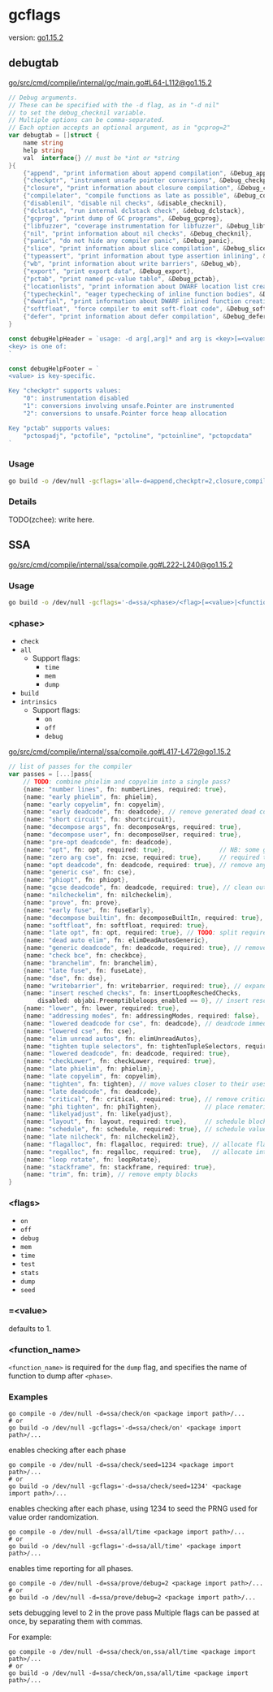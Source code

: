 # gcflags

version: [go1.15.2](https://github.com/golang/go/tree/go1.15.2)

## debugtab

[go/src/cmd/compile/internal/gc/main.go#L64-L112@go1.15.2](https://github.com/golang/go/blob/go1.15.2/src/cmd/compile/internal/gc/main.go#L64-L112)

```go
// Debug arguments.
// These can be specified with the -d flag, as in "-d nil"
// to set the debug_checknil variable.
// Multiple options can be comma-separated.
// Each option accepts an optional argument, as in "gcprog=2"
var debugtab = []struct {
	name string
	help string
	val  interface{} // must be *int or *string
}{
	{"append", "print information about append compilation", &Debug_append},
	{"checkptr", "instrument unsafe pointer conversions", &Debug_checkptr},
	{"closure", "print information about closure compilation", &Debug_closure},
	{"compilelater", "compile functions as late as possible", &Debug_compilelater},
	{"disablenil", "disable nil checks", &disable_checknil},
	{"dclstack", "run internal dclstack check", &debug_dclstack},
	{"gcprog", "print dump of GC programs", &Debug_gcprog},
	{"libfuzzer", "coverage instrumentation for libfuzzer", &Debug_libfuzzer},
	{"nil", "print information about nil checks", &Debug_checknil},
	{"panic", "do not hide any compiler panic", &Debug_panic},
	{"slice", "print information about slice compilation", &Debug_slice},
	{"typeassert", "print information about type assertion inlining", &Debug_typeassert},
	{"wb", "print information about write barriers", &Debug_wb},
	{"export", "print export data", &Debug_export},
	{"pctab", "print named pc-value table", &Debug_pctab},
	{"locationlists", "print information about DWARF location list creation", &Debug_locationlist},
	{"typecheckinl", "eager typechecking of inline function bodies", &Debug_typecheckinl},
	{"dwarfinl", "print information about DWARF inlined function creation", &Debug_gendwarfinl},
	{"softfloat", "force compiler to emit soft-float code", &Debug_softfloat},
	{"defer", "print information about defer compilation", &Debug_defer},
}

const debugHelpHeader = `usage: -d arg[,arg]* and arg is <key>[=<value>]
<key> is one of:
`

const debugHelpFooter = `
<value> is key-specific.

Key "checkptr" supports values:
	"0": instrumentation disabled
	"1": conversions involving unsafe.Pointer are instrumented
	"2": conversions to unsafe.Pointer force heap allocation

Key "pctab" supports values:
	"pctospadj", "pctofile", "pctoline", "pctoinline", "pctopcdata"
`
```

### Usage

```sh
go build -o /dev/null -gcflags='all=-d=append,checkptr=2,closure,compilelater,disablenil,dclstack,gcprog=2,libfuzzer,nil,panic,slice,typeassert,wb,export,pctab=(pctospadj,pctofile,pctoline,pctoinline,pctopcdata),locationlists,typecheckinl,dwarfinl,softfloat,defer' <package import path>/...
```

### Details

TODO(zchee): write here.

## SSA

[go/src/cmd/compile/internal/ssa/compile.go#L222-L240@go1.15.2](https://github.com/golang/go/blob/go1.15.2/src/cmd/compile/internal/ssa/compile.go#L222-L240)

### Usage

```sh
go build -o /dev/null -gcflags='-d=ssa/<phase>/<flag>[=<value>|<function_name>] <package import path>/...'
```

### \<phase\>

- `check`
- `all`
  - Support flags:
    - `time`
    - `mem`
    - `dump`
- `build`
- `intrinsics`
  - Support flags:
    - `on`
    - `off`
    - `debug`

[go/src/cmd/compile/internal/ssa/compile.go#L417-L472@go1.15.2](https://github.com/golang/go/blob/go1.15.2/src/cmd/compile/internal/ssa/compile.go#L417-L472)

```go
// list of passes for the compiler
var passes = [...]pass{
	// TODO: combine phielim and copyelim into a single pass?
	{name: "number lines", fn: numberLines, required: true},
	{name: "early phielim", fn: phielim},
	{name: "early copyelim", fn: copyelim},
	{name: "early deadcode", fn: deadcode}, // remove generated dead code to avoid doing pointless work during opt
	{name: "short circuit", fn: shortcircuit},
	{name: "decompose args", fn: decomposeArgs, required: true},
	{name: "decompose user", fn: decomposeUser, required: true},
	{name: "pre-opt deadcode", fn: deadcode},
	{name: "opt", fn: opt, required: true},               // NB: some generic rules know the name of the opt pass. TODO: split required rules and optimizing rules
	{name: "zero arg cse", fn: zcse, required: true},     // required to merge OpSB values
	{name: "opt deadcode", fn: deadcode, required: true}, // remove any blocks orphaned during opt
	{name: "generic cse", fn: cse},
	{name: "phiopt", fn: phiopt},
	{name: "gcse deadcode", fn: deadcode, required: true}, // clean out after cse and phiopt
	{name: "nilcheckelim", fn: nilcheckelim},
	{name: "prove", fn: prove},
	{name: "early fuse", fn: fuseEarly},
	{name: "decompose builtin", fn: decomposeBuiltIn, required: true},
	{name: "softfloat", fn: softfloat, required: true},
	{name: "late opt", fn: opt, required: true}, // TODO: split required rules and optimizing rules
	{name: "dead auto elim", fn: elimDeadAutosGeneric},
	{name: "generic deadcode", fn: deadcode, required: true}, // remove dead stores, which otherwise mess up store chain
	{name: "check bce", fn: checkbce},
	{name: "branchelim", fn: branchelim},
	{name: "late fuse", fn: fuseLate},
	{name: "dse", fn: dse},
	{name: "writebarrier", fn: writebarrier, required: true}, // expand write barrier ops
	{name: "insert resched checks", fn: insertLoopReschedChecks,
		disabled: objabi.Preemptibleloops_enabled == 0}, // insert resched checks in loops.
	{name: "lower", fn: lower, required: true},
	{name: "addressing modes", fn: addressingModes, required: false},
	{name: "lowered deadcode for cse", fn: deadcode}, // deadcode immediately before CSE avoids CSE making dead values live again
	{name: "lowered cse", fn: cse},
	{name: "elim unread autos", fn: elimUnreadAutos},
	{name: "tighten tuple selectors", fn: tightenTupleSelectors, required: true},
	{name: "lowered deadcode", fn: deadcode, required: true},
	{name: "checkLower", fn: checkLower, required: true},
	{name: "late phielim", fn: phielim},
	{name: "late copyelim", fn: copyelim},
	{name: "tighten", fn: tighten}, // move values closer to their uses
	{name: "late deadcode", fn: deadcode},
	{name: "critical", fn: critical, required: true}, // remove critical edges
	{name: "phi tighten", fn: phiTighten},            // place rematerializable phi args near uses to reduce value lifetimes
	{name: "likelyadjust", fn: likelyadjust},
	{name: "layout", fn: layout, required: true},     // schedule blocks
	{name: "schedule", fn: schedule, required: true}, // schedule values
	{name: "late nilcheck", fn: nilcheckelim2},
	{name: "flagalloc", fn: flagalloc, required: true}, // allocate flags register
	{name: "regalloc", fn: regalloc, required: true},   // allocate int & float registers + stack slots
	{name: "loop rotate", fn: loopRotate},
	{name: "stackframe", fn: stackframe, required: true},
	{name: "trim", fn: trim}, // remove empty blocks
}
```


### \<flags\>

- `on`
- `off`
- `debug`
- `mem`
- `time`
- `test`
- `stats`
- `dump`
- `seed`

### =\<value\>

defaults to 1.

### \<function_name\>

`<function_name>` is required for the `dump` flag, and specifies the name of function to dump after `<phase>`.

### Examples

```console
go compile -o /dev/null -d=ssa/check/on <package import path>/...
# or
go build -o /dev/null -gcflags='-d=ssa/check/on' <package import path>/...
```

enables checking after each phase

```console
go compile -o /dev/null -d=ssa/check/seed=1234 <package import path>/...
# or
go build -o /dev/null -gcflags='-d=ssa/check/seed=1234' <package import path>/...
```

enables checking after each phase, using 1234 to seed the PRNG
used for value order randomization.

```console
go compile -o /dev/null -d=ssa/all/time <package import path>/...
# or
go build -o /dev/null -gcflags='-d=ssa/all/time' <package import path>/...
```

enables time reporting for all phases.

```console
go compile -o /dev/null -d=ssa/prove/debug=2 <package import path>/...
# or
go build -o /dev/null -d=ssa/prove/debug=2 <package import path>/...
```

sets debugging level to 2 in the prove pass
Multiple flags can be passed at once, by separating them with
commas.

For example:

```console
go compile -o /dev/null -d=ssa/check/on,ssa/all/time <package import path>/...
# or
go build -o /dev/null -d=ssa/check/on,ssa/all/time <package import path>/...
```
